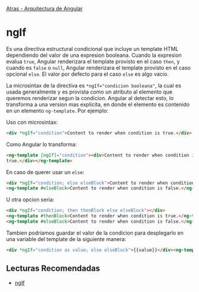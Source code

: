[Atras - Arquitectura de Angular](https://github.com/Maticor93/DA2-Tecnologia/blob/angular/angular-architecture.md)

# ngIf

Es una directiva estructural condicional que incluye un template HTML dependiendo del valor de una expresion booleana. Cuando la expresion evalua `true`, Angular renderizara el template provisto en el caso `then`, y cuando es `false` o `null`, Angular renderizara el template provisto en el caso opcional `else`. El valor por defecto para el caso `else` es algo vacio.

La microsintax de la directiva es `*ngIf="condicion booleana"`, la cual es usada generalmente y es provista como un atributo al elemento que queremos renderizar segun la condicion. Angular al detectar esto, lo transforma a una version mas explicita, en donde el elemento es contenido en un elemento `ng-template`. Por ejemplo:

Uso con microsintax:

```HTML
<div *ngIf="condition">Content to render when condition is true.</div>
```

Como Angular lo transforma:

```HTML
<ng-template [ngIf]="condition"><div>Content to render when condition is
true.</div></ng-template>
```

En caso de querer usar un `else`:

```HTML
<div *ngIf="condition; else elseBlock">Content to render when condition is true.</div>
<ng-template #elseBlock>Content to render when condition is false.</ng-template>
```

U otra opcion seria:

```HTML
<div *ngIf="condition; then thenBlock else elseBlock"></div>
<ng-template #thenBlock>Content to render when condition is true.</ng-template>
<ng-template #elseBlock>Content to render when condition is false.</ng-template>
```

Tambien podriamos guardar el valor de la condicion para desplegarlo en una variable del template de la siguiente manera:

```HTML
<div *ngIf="condition as value; else elseBlock">{{value}}</div><ng-template #elseBlock>Content to render when value is null.</ng-template>
```

## Lecturas Recomendadas

- [ngIf](https://angular.dev/api/common/NgIf)

